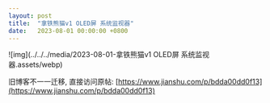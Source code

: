 ```yaml
---
layout: post
title:  "拿铁熊猫v1 OLED屏 系统监视器"
date:   2023-08-01 00:00:00 +0800
---
```




![img](../../../media/2023-08-01-拿铁熊猫v1 OLED屏 系统监视器.assets/webp)



旧博客不一一迁移, 直接访问原帖: [https://www.jianshu.com/p/bdda00dd0f13](https://www.jianshu.com/p/bdda00dd0f13)